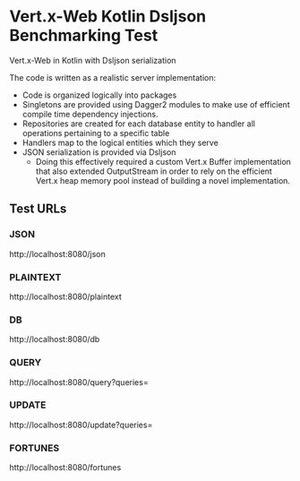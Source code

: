 # Vert.x-Web Kotlin Dsljson Benchmarking Test

Vert.x-Web in Kotlin with Dsljson serialization

The code is written as a realistic server implementation:
- Code is organized logically into packages
- Singletons are provided using Dagger2 modules to make use of efficient compile time dependency injections.
- Repositories are created for each database entity to handler all operations pertaining to a specific table
- Handlers map to the logical entities which they serve
- JSON serialization is provided via Dsljson
  - Doing this effectively required a custom Vert.x Buffer implementation that also extended OutputStream in order to rely on the efficient Vert.x heap memory pool instead of building a novel implementation.

## Test URLs

### JSON

http://localhost:8080/json

### PLAINTEXT

http://localhost:8080/plaintext

### DB

http://localhost:8080/db

### QUERY

http://localhost:8080/query?queries=

### UPDATE

http://localhost:8080/update?queries=

### FORTUNES

http://localhost:8080/fortunes
